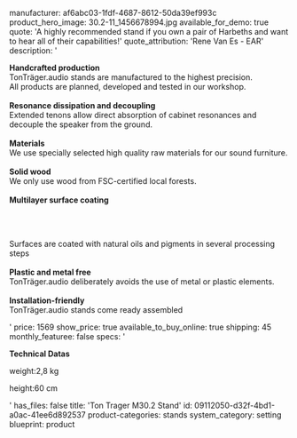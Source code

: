 manufacturer: af6abc03-1fdf-4687-8612-50da39ef993c
product_hero_image: 30.2-11_1456678994.jpg
available_for_demo: true
quote: 'A highly recommended stand if you own a pair of Harbeths and want to hear all of their capabilities!'
quote_attribution: 'Rene Van Es - EAR'
description: '<p><b>Handcrafted production</b><br>TonTräger.audio stands are manufactured to the highest precision.&nbsp;<br>All products are planned, developed and tested in our workshop.&nbsp;<br><br><b>Resonance dissipation and decoupling</b><br>Extended tenons allow direct absorption of cabinet resonances and decouple the speaker from the ground.<br><br><b>Materials<br></b>We use specially selected high quality raw materials for our sound furniture.<br><b><br>Solid wood<br></b>We only use wood from FSC-certified local forests.<br><b><br></b><b>Multilayer surface coating</b></p><p>&nbsp;<br></p><p><br>Surfaces are coated with natural oils and pigments in several processing steps<br><br><b>Plastic and metal free</b><br>TonTräger.audio deliberately avoids the use of metal or plastic elements.<br><br><b>Installation-friendly</b><br>TonTräger.audio stands come ready assembled</p>'
price: 1569
show_price: true
available_to_buy_online: true
shipping: 45
monthly_featuree: false
specs: '<p><b>Technical Datas</b></p><p>weight:2,8 kg</p><p>height:60 cm</p>'
has_files: false
title: 'Ton Trager M30.2 Stand'
id: 09112050-d32f-4bd1-a0ac-41ee6d892537
product-categories: stands
system_category: setting
blueprint: product
